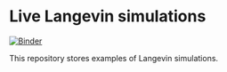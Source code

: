 # Live Langevin simulations

[![Binder](https://mybinder.org/badge.svg)](https://mybinder.org/v2/gh/pdebuyl/live_langevin/master)

This repository stores examples of Langevin simulations.

